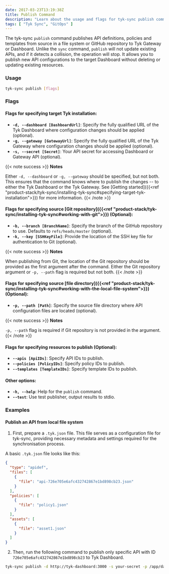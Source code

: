 ```yaml
---
date: 2017-03-23T13:19:38Z
title: Publish Command
description: "Learn about the usage and flags for tyk-sync publish command"
tags: [ "Tyk Sync", "GitOps" ]
---
```


The tyk-sync `publish` command publishes API definitions, policies and templates from source in a file system or GitHub repository to Tyk Gateway or Dashboard. Unlike the `sync` command, `publish` will not update existing APIs, and if it detects a collision, the operation will stop. It allows you to publish new API configurations to the target Dashboard without deleting or updating existing resources.

### Usage

```bash
tyk-sync publish [flags]
```

### Flags
#### Flags for specifying target Tyk installation:
* **`-d, --dashboard [DashboardUrl]`**: Specify the fully qualified URL of the Tyk Dashboard where configuration changes should be applied (optional).
* **`-g, --gateway [GatewayUrl]`**: Specify the fully qualified URL of the Tyk Gateway where configuration changes should be applied (optional).
* **`-s, --secret [Secret]`**: Your API secret for accessing Dashboard or Gateway API (optional).

{{< note success >}}
**Notes**

Either `-d, --dashboard` or `-g, --gateway` should be specified, but not both. This ensures that the command knows where to publish the changes -- to either the Tyk Dashboard or the Tyk Gateway. See [Getting started]({{<ref "product-stack/tyk-sync/installing-tyk-sync#specifying-target-tyk-installation">}}) for more information.
{{< /note >}}

#### Flags for specifying source [Git repository]({{<ref "product-stack/tyk-sync/installing-tyk-sync#working-with-git">}}) (Optional):
* **`-b, --branch [BranchName]`**: Specify the branch of the GitHub repository to use. Defaults to `refs/heads/master` (optional).
* **`-k, --key [SSHKeyFile]`**: Provide the location of the SSH key file for authentication to Git (optional).

{{< note success >}}
**Notes**

When publishing from Git, the location of the Git repository should be provided as the first argument after the command. Either the Git repository argument or `-p, --path` flag is required but not both.
{{< /note >}}

#### Flags for specifying source [file directory]({{<ref "product-stack/tyk-sync/installing-tyk-sync#working-with-the-local-file-system">}}) (Optional):
* **`-p, --path [Path]`**: Specify the source file directory where API configuration files are located (optional).

{{< note success >}}
**Notes**

`-p, --path` flag is required if Git repository is not provided in the argument.
{{< /note >}}

#### Flags for specifying resources to publish (Optional):
* **`--apis [ApiIDs]`**: Specify API IDs to publish.
* **`--policies [PolicyIDs]`**: Specify policy IDs to publish.
* **`--templates [TemplateIDs]`**: Specify template IDs to publish.

#### Other options:
* **`-h, --help`**: Help for the `publish` command.
* **`--test`**: Use test publisher, output results to stdio.

### Examples
#### Publish an API from local file system

1. First, prepare a `.tyk.json` file. This file serves as a configuration file for tyk-sync, providing necessary metadata and settings required for the synchronisation process.

A basic `.tyk.json` file looks like this:

```json
{
  "type": "apidef",
  "files": [
    {
      "file": "api-726e705e6afc432742867e1bd898cb23.json"
    }
  ],
  "policies": [
    {
      "file": "policy1.json"
    }
  ],
  "assets": [
    {
      "file": "asset1.json"
    }
  ]
}
```

2. Then, run the following command to publish only specific API with ID `726e705e6afc432742867e1bd898cb23` to Tyk Dashboard.

```bash
tyk-sync publish -d http://tyk-dashboard:3000 -s your-secret -p /app/data --apis 726e705e6afc432742867e1bd898cb23
```